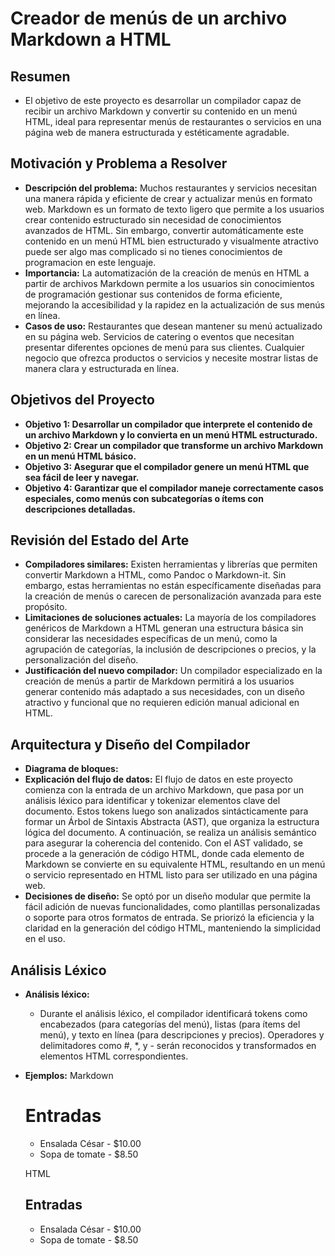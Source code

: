 # Creador de menús de un archivo Markdown a HTML

## Resumen
- El objetivo de este proyecto es desarrollar un compilador capaz de recibir un archivo Markdown y convertir su contenido en un menú HTML, ideal para representar menús de restaurantes o servicios en una página web de manera estructurada y estéticamente agradable.

## Motivación y Problema a Resolver
- **Descripción del problema:** 
    Muchos restaurantes y servicios necesitan una manera rápida y eficiente de crear y actualizar menús en formato web. Markdown es un formato de texto ligero que permite a los usuarios crear contenido estructurado sin necesidad de conocimientos avanzados de HTML. Sin embargo, convertir automáticamente este contenido en un menú HTML bien estructurado y visualmente atractivo puede ser algo mas complicado si no tienes conocimientos de programacion en este lenguaje.
- **Importancia:** 
    La automatización de la creación de menús en HTML a partir de archivos Markdown permite a los usuarios sin conocimientos de programación gestionar sus contenidos de forma eficiente, mejorando la accesibilidad y la rapidez en la actualización de sus menús en línea.
- **Casos de uso:**
    Restaurantes que desean mantener su menú actualizado en su página web.
    Servicios de catering o eventos que necesitan presentar diferentes opciones de menú para sus clientes.
    Cualquier negocio que ofrezca productos o servicios y necesite mostrar listas de manera clara y estructurada en línea. 

## Objetivos del Proyecto
- **Objetivo 1: Desarrollar un compilador que interprete el contenido de un archivo Markdown y lo convierta en un menú HTML estructurado.**
- **Objetivo 2: Crear un compilador que transforme un archivo Markdown en un menú HTML básico.**
- **Objetivo 3: Asegurar que el compilador genere un menú HTML que sea fácil de leer y navegar.**
- **Objetivo 4: Garantizar que el compilador maneje correctamente casos especiales, como menús con subcategorías o ítems con descripciones detalladas.**

## Revisión del Estado del Arte
- **Compiladores similares:**
    Existen herramientas y librerías que permiten convertir Markdown a HTML, como Pandoc o Markdown-it. Sin embargo, estas herramientas no están específicamente diseñadas para la creación de menús o carecen de personalización avanzada para este propósito.
- **Limitaciones de soluciones actuales:**
    La mayoría de los compiladores genéricos de Markdown a HTML generan una estructura básica sin considerar las necesidades específicas de un menú, como la agrupación de categorías, la inclusión de descripciones o precios, y la personalización del diseño.
- **Justificación del nuevo compilador:**
    Un compilador especializado en la creación de menús a partir de Markdown permitirá a los usuarios generar contenido más adaptado a sus necesidades, con un diseño atractivo y funcional que no requieren edición manual adicional en HTML.

## Arquitectura y Diseño del Compilador
- **Diagrama de bloques:**
- **Explicación del flujo de datos:**
    El flujo de datos en este proyecto comienza con la entrada de un archivo Markdown, que pasa por un análisis léxico para identificar y tokenizar elementos clave del documento. Estos tokens luego son analizados sintácticamente para formar un Árbol de Sintaxis Abstracta (AST), que organiza la estructura lógica del documento. A continuación, se realiza un análisis semántico para asegurar la coherencia del contenido. Con el AST validado, se procede a la generación de código HTML, donde cada elemento de Markdown se convierte en su equivalente HTML, resultando en un menú o servicio representado en HTML listo para ser utilizado en una página web.
- **Decisiones de diseño:**
    Se optó por un diseño modular que permite la fácil adición de nuevas funcionalidades, como plantillas personalizadas o soporte para otros formatos de entrada. Se priorizó la eficiencia y la claridad en la generación del código HTML, manteniendo la simplicidad en el uso.

## Análisis Léxico
- **Análisis léxico:** 
  - Durante el análisis léxico, el compilador identificará tokens como encabezados (para categorías del menú), listas (para ítems del menú), y texto en línea (para descripciones y precios). Operadores y delimitadores como #, *, y - serán reconocidos y transformados en elementos HTML correspondientes.
- **Ejemplos:**
    Markdown
    # Entradas
    - Ensalada César - $10.00
    - Sopa de tomate - $8.50
    
    HTML
    <h2>Entradas</h2>
    <ul>
      <li>Ensalada César - $10.00</li>
      <li>Sopa de tomate - $8.50</li>
    </ul>
